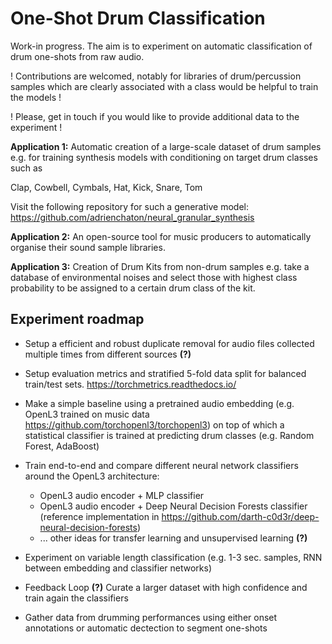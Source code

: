 # One-Shot Drum Classification

Work-in progress. The aim is to experiment on automatic classification of drum one-shots from raw audio.

! Contributions are welcomed, notably for libraries of drum/percussion samples which are clearly associated with a class would be helpful to train the models !

! Please, get in touch if you would like to provide additional data to the experiment !

**Application 1:** Automatic creation of a large-scale dataset of drum samples e.g. for training synthesis models with conditioning on target drum classes such as

Clap, Cowbell, Cymbals, Hat, Kick, Snare, Tom

Visit the following repository for such a generative model: https://github.com/adrienchaton/neural_granular_synthesis

**Application 2:** An open-source tool for music producers to automatically organise their sound sample libraries.

**Application 3:** Creation of Drum Kits from non-drum samples e.g. take a database of environmental noises and select those with highest class probability to be assigned to a certain drum class of the kit.

## Experiment roadmap

* Setup a efficient and robust duplicate removal for audio files collected multiple times from different sources **(?)**

* Setup evaluation metrics and stratified 5-fold data split for balanced train/test sets. https://torchmetrics.readthedocs.io/

* Make a simple baseline using a pretrained audio embedding (e.g. OpenL3 trained on music data https://github.com/torchopenl3/torchopenl3) on top of which a statistical classifier is trained at predicting drum classes (e.g. Random Forest, AdaBoost)

* Train end-to-end and compare different neural network classifiers around the OpenL3 architecture:
  * OpenL3 audio encoder + MLP classifier
  * OpenL3 audio encoder + Deep Neural Decision Forests classifier (reference implementation in https://github.com/darth-c0d3r/deep-neural-decision-forests)
  * ... other ideas for transfer learning and unsupervised learning **(?)**

* Experiment on variable length classification (e.g. 1-3 sec. samples, RNN between embedding and classifier networks)

* Feedback Loop **(?)** Curate a larger dataset with high confidence and train again the classifiers

* Gather data from drumming performances using either onset annotations or automatic dectection to segment one-shots
